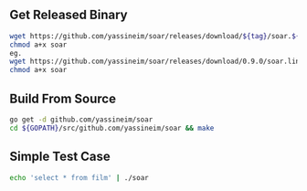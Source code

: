 ## Get Released Binary

```bash
wget https://github.com/yassineim/soar/releases/download/${tag}/soar.${OS}-amd64 -O soar
chmod a+x soar
eg.
wget https://github.com/yassineim/soar/releases/download/0.9.0/soar.linux-amd64 -O soar
chmod a+x soar
```

## Build From Source

```bash
go get -d github.com/yassineim/soar
cd ${GOPATH}/src/github.com/yassineim/soar && make
```

## Simple Test Case

```bash
echo 'select * from film' | ./soar
```
